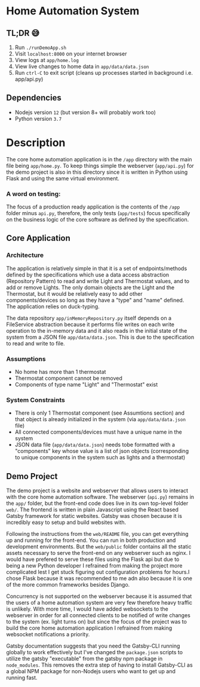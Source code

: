 # Home Automation System

## TL;DR 😅

1. Run `./runDemoApp.sh`
2. Visit `localhost:8000` on your internet browser
3. View logs at `app/home.log`
4. View live changes to home data in `app/data/data.json`
5. Run `ctrl-C` to exit script (cleans up processes started in background i.e. app/api.py)

## Dependencies
* Nodejs version `12` (but version 8+ will probably work too)
* Python version `3.7`

# Description
The core home automation application is in the `/app` directory with the main file being `app/home.py`. To keep things simple the webserver (`app/api.py`) for the demo project is also in this directory since it is written in Python using Flask and using the same virtual environment.

### A word on testing:
The focus of a production ready application is the contents of the `/app` folder minus `api.py`, therefore, the only tests (`app/tests`) focus specifically on the business logic of the core software as defined by the specification.

## Core Application

### Architecture

The application is relatively simple in that it is a set of endpoints/methods defined by the specifications which use a data access abstraction (Repository Pattern) to read and write Light and Thermostat values, and to add or remove Lights. The only domain objects are the Light and the Thermostat, but it would be relatively easy to add other components/devices so long as they have a "type" and "name" defined. The application relies on duck-typing.

The data repository `app/inMemoryRepository.py` itself depends on a FileService abstraction because it performs file writes on each write operation to the in-memory data and it also reads in the initial state of the system from  a JSON file `app/data/data.json`. This is due to the specification to read and write to file.

### Assumptions
* No home has more than 1 thermostat
* Thermostat component cannot be removed
* Components of type name "Light" and "Thermostat" exist

### System Constraints
* There is only 1 Thermostat component (see Assumtions section) and that object is already initialized in the system (via `app/data/data.json` file)
* All connected components/devices must have a unique name in the system
* JSON data file (`app/data/data.json`) needs tobe formatted with a "components" key whose value is a list of json objects (corresponding to unique components in the system such as lights and a thermostat)

## Demo Project
The demo project is a website and webserver that allows users to interact with the core home automation software. The webserver (`api.py`) remains in the `app/` folder, but the front-end code does live in its own top-level folder `web/`. The frontend is written in plain Javascript using the React based Gatsby framework for static websites. Gatsby was chosen because it is incredibly easy to setup and build websites with.

Following the instructions from the `web/README` file, you can get everything up and running for the front-end. You can run in both production and development environments. But the `web/public` folder contains all the static assets necessary to serve the front-end on any webserver such as nginx. I would have prefered to serve these files using the Flask api but due to being a new Python developer I refrained from making the project more complicated lest I get stuck figuring out configuration problems for hours.I chose Flask because it was recommended to me adn also because it is one of the more common frameworks besides Django.

Concurrency is not supported on the webserver because it is assumed that the users of a home automation system are very few therefore heavy traffic is unlikely. With more time, I would have added websockets to the webserver in order for all connected clients to be notified of write changes to the system (ex. light turns on) but since the focus of the project was to build the core home automation application I refrained from making websocket notifications a priority.

Gatsby documentation suggests that you need the Gatsby-CLI running globally to work effectively but I've changed the `package.json` scripts to utilize the gatsby "executable" from the gatsby npm package in `node_modules`. This removes the extra step of having to install Gatsby-CLI as a global NPM package for non-Nodejs users who want to get up and running fast.
